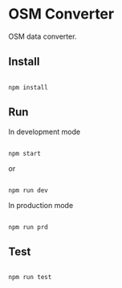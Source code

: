 # OSM Converter 


OSM data converter.


## Install

  ```

npm install

```

## Run

In development mode
```

npm start

```
or
```

npm run dev

```
In production mode
```

npm run prd

```

  

## Test

  

```

npm run test

```